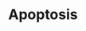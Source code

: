 ---
annotations:
- id: PW:0000004
  parent: regulatory pathway
  type: Pathway Ontology
  value: regulatory pathway
authors:
- MaintBot
- MartijnVanIersel
- Thomas
- Christine Chichester
- AlexanderPico
- Mkutmon
citedin:
- link: 10.1038/mtm.2014.7
  title: Proteomic profiling of salivary gland after nonviral gene transfer mediated
    by conventional plasmids and minicircles (2014)
- link: 10.3390/nu17050757
  title: Isoschaftoside in Fig Leaf Tea Alleviates Nonalcoholic Fatty Liver Disease
    in Mice via the Regulation of Macrophage Polarity (2025)
description: Apoptosis is a distinct form of cell death that is functionally and morphologically
  different from necrosis. Nuclear chromatin condensation, cytoplasmic shrinking,
  dilated endoplasmic reticulum, and membrane blebbing characterize apoptosis in general.
  Mitochondria remain morphologically unchanged. In 1972 Kerr et al introduced the
  concept of apoptosis as a distinct form of "cell-death", and the mechanisms of various
  apoptotic pathways are still being revealed today.
last-edited: 2018-01-19
organisms:
- Mus musculus
redirect_from:
- /index.php/Pathway:WP1254
- /instance/WP1254
- /instance/WP1254_r95784
revision: r95784
schema-jsonld:
- '@context': https://schema.org/
  '@id': https://wikipathways.github.io/pathways/WP1254.html
  '@type': Dataset
  creator:
    '@type': Organization
    name: WikiPathways
  description: Apoptosis is a distinct form of cell death that is functionally and
    morphologically different from necrosis. Nuclear chromatin condensation, cytoplasmic
    shrinking, dilated endoplasmic reticulum, and membrane blebbing characterize apoptosis
    in general. Mitochondria remain morphologically unchanged. In 1972 Kerr et al
    introduced the concept of apoptosis as a distinct form of "cell-death", and the
    mechanisms of various apoptotic pathways are still being revealed today.
  keywords:
  - Akt1
  - Apaf1
  - Bad
  - Bak1
  - Bax
  - Bcl2
  - Bcl2l1
  - Bcl2l11
  - Bcl2l2
  - Bid
  - Birc2
  - Birc3
  - Birc5
  - Bnip3l
  - Bok
  - Casp1
  - Casp2
  - Casp3
  - Casp4
  - Casp6
  - Casp7
  - Casp8
  - Casp9
  - Cflar
  - Chuk
  - Cradd
  - Dffa
  - Dffb
  - Diablo
  - Fadd
  - Fas
  - Fasl
  - Gzmc
  - Hells
  - Hrk
  - Igf1
  - Igf1r
  - Igf2
  - Ikbkb
  - Ikbkg
  - Irf1
  - Irf2
  - Irf3
  - Irf4
  - Irf5
  - Irf6
  - Irf7
  - Jun
  - Lta
  - Map2k4
  - Map3k1
  - Mapk10
  - Mcl1
  - Mdm2
  - Myc
  - Nfkb1
  - Nfkbia
  - Nfkbib
  - Nfkbie
  - Pik3r1
  - Pmaip1
  - Prf1
  - Rela
  - Ripk1
  - Scaf11
  - Tnf
  - Tnfrsf10b
  - Tnfrsf1a
  - Tnfrsf1b
  - Tnfrsf21
  - Tnfrsf25
  - Tnfsf10
  - Tradd
  - Traf1
  - Traf2
  - Traf3
  - Trp53
  - Trp63
  - Trp73
  - Xiap
  license: CC0
  name: Apoptosis
seo: CreativeWork
title: Apoptosis
wpid: WP1254
---